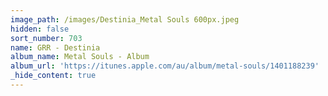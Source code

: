 ```yaml
---
image_path: /images/Destinia_Metal Souls 600px.jpeg
hidden: false
sort_number: 703
name: GRR - Destinia
album_name: Metal Souls - Album
album_url: 'https://itunes.apple.com/au/album/metal-souls/1401188239'
_hide_content: true
---
```


